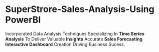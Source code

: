 # SuperStrore-Sales-Analysis-Using PowerBI

Incorporated Data Analysis Techniques
Specializing In **Time Series Analysis** To Deliver Valuable **Insights**
Accurate **Sales Forecasting**
**Interactive Dashboard** Creation
Driving Business Sucess.
